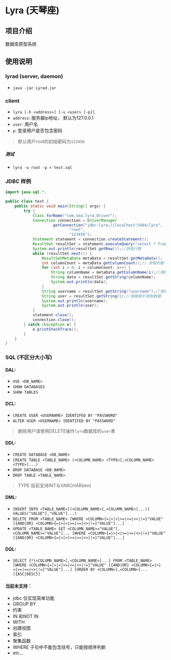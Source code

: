 # Lyra (天琴座)

## 项目介绍

数据库原型系统

## 使用说明

### lyrad (server, daemon)

* `java -jar Lyrad.jar`

### client

* `lyra [-h <address>] [-u <user> [-p]] `
* `address`: 服务器ip地址， 默认为127.0.0.1
* `user`: 用户名
* `p`: 登录用户是否包含密码

> 默认用户root的初始密码为`123456`

##### 测试

* `lyra -u root -p < test.sql`

### JDBC 样例

```java
import java.sql.*;

public class test {
    public static void main(String[] args) {
        try {
            Class.forName("com.sea.lyra.Driver");
            Connection connection = DriverManager
                    .getConnection("jdbc:lyra://localhost:5494/lyra",
                            "root",
                            "123456");
            Statement statement = connection.createStatement();
            ResultSet resultSet = statement.executeQuery("select * from `user`");
            System.out.println(resultSet.getRow());//获取行数
            while (resultSet.next()) {
                ResultSetMetaData metaData = resultSet.getMetaData();
                int columnCount = metaData.getColumnCount();// 获取列数
                for (int i = 0; i < columnCount; i++) {
                    String columnName = metaData.getColumnName(i);//根据索引获取列名
                    String data = resultSet.getString(columnName);
                    System.out.println(data);
                }
                String username = resultSet.getString("username");//根据列名获取数据
                String user = resultSet.getString(1);//根据索引获取数据
                System.out.println(username); 
                System.out.println(user);
            }
            statement.close();
            connection.close();
        } catch (Exception e) {
            e.printStackTrace();
        }
    }
}

```

### SQL (不区分大小写)

#### DAL:

* `USE <DB_NAME>`
* `SHOW DATABASES`
* `SHOW TABLES`

#### DCL:

* `CREATE USER <USERNAME> IDENTIFED BY "PASSWORD"`
* `ALTER USER <USERNAME> IDENTIFED BY "PASSWORD"`

> 删除用户请使用DELETE操作`lyra`数据库的`user`表

#### DDL:

* `CREATE DATABASE <DB_NAME>`
* `CREATE TABLE <TABLE_NAME> (<COLUMN_NAME> <TYPE>[,<COLUMN_NAME> <TYPE>]...)`
* `DROP DATABASE <DB_NAME>`
* `DROP TABLE <TABLE_NAME>`

> TYPE 目前支持INT与VARCHAR(len)

#### DML:

* `INSERT INTO <TABLE_NAME>[(<COLUMN_NAME>[,<COLUMN_NAME>]...)] VALUES("VALUE"[,"VALUE"]...)`
* `DELETE FROM <TABLE_NAME> [WHERE <COLUMN>{=|>|<|>=|<=|<>|!=}"VALUE" [{AND|OR} <COLUMN>{=|>|<|>=|<=|<>|!=}"VALUE"]...]`
* `UPDATE <TABLE_NAME> SET <COLUMN_NAME>="VALUE"[,<COLUMN_NAME>="VALUE"]... [WHERE <COLUMN>{=|>|<|>=|<=|<>|!=}"VALUE" [{AND|OR} <COLUMN>{=|>|<|>=|<=|<>|!=}"VALUE"]...]`

#### DQL:

* `SELECT {*|<COLUMN_NAME>[,<COLUMN_NAME>]...} FROM <TABLE_NAME> [WHERE <COLUMN>{=|>|<|>=|<=|<>|!=}"VALUE" [{AND|OR} <COLUMN>{=|>|<|>=|<=|<>|!=}"VALUE"]...] [ORDER BY <COLUMN>[,<COLUMN>]... [{ASC|DESC}]`

#### 当前未支持：

* jdbc 仅实现简单功能
* GROUP BY
* 约束
* IN 和NOT IN
* WITH
* 创建视图
* 索引
* 聚集函数
* WHERE 子句中不能包含括号，只能按顺序判断
* etc...